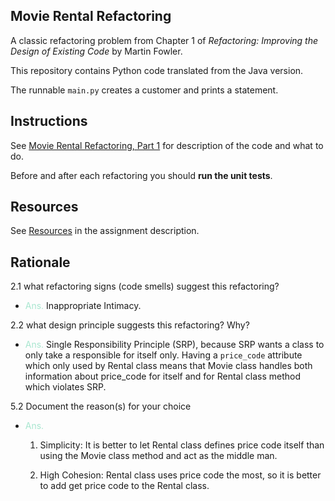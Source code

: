 ## Movie Rental Refactoring

A classic refactoring problem from Chapter 1 of
_Refactoring: Improving the Design of Existing Code_ by Martin Fowler.

This repository contains Python code translated from the Java version.

The runnable `main.py` creates a customer and prints a statement.

## Instructions

See [Movie Rental Refactoring, Part 1](https://cpske.github.io/ISP/assignment/movierental/movierental-part1)
for description of the code and what to do.

Before and after each refactoring you should **run the unit tests**.

## Resources

See [Resources](https://cpske.github.io/ISP/assignment/movierental/movierental-part1#resources)
in the assignment description.

## Rationale

2.1 what refactoring signs (code smells) suggest this refactoring?

- <span style='color: #A8E6CF'>Ans.</span> Inappropriate Intimacy.

2.2 what design principle suggests this refactoring? Why?

- <span style='color: #A8E6CF'>Ans.</span> Single Responsibility Principle (SRP),
because SRP wants a class to only take a responsible for itself only. Having
a `price_code` attribute which only used by Rental class means that Movie class
handles both information about price_code for itself and for Rental class
method which violates SRP.

5.2 Document the reason(s) for your choice

- <span style='color: #A8E6CF'>Ans.</span>
  1. Simplicity:
  It is better to let Rental class defines price code itself
  than using the Movie class method and act as the middle man.

  2. High Cohesion:
  Rental class uses price code the most, so it is better to add get price code
  to the Rental class.